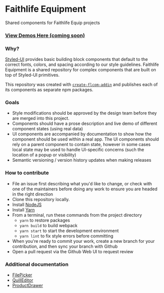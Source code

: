# Faithlife Equipment

Shared components for Faithlife Equip projects

### [View Demos Here (coming soon)](https://git.faithlife.dev/Logos/FaithlifeEquipment)

### Why?

[Styled-UI](https://github.com/Faithlife/styled-ui/) provides basic building block components that default to the correct fonts, colors, and spacing according to our style guidelines.
Faithlife Equipment is a shared repository for complex components that are built on top of Styled-UI primitives.

This repository was created with [`create-flcom-addin`](https://git.faithlife.dev/Logos/create-flcom-addin) and publishes each of its components as separate npm packages.

### Goals

- Style modifications should be approved by the design team before they are merged into this project.
- Components should have a prose description and live demo of different component states (using real data)
- UI components are accompanied by documentation to show how the component should be used within a real app. The UI components should rely on a parent component to contain state, however in some cases local state may be used to handle UI-specific concerns (such the location of a popup or visibility)
- Semantic versioning / version history updates when making releases

### How to contribute

- File an issue first describing what you'd like to change, or check with one of the maintainers before doing any work to ensure you are headed in the right direction
- Clone this repository locally.
- Install [NodeJS](https://nodejs.org/en/download/)
- Install [Yarn](https://yarnpkg.com/lang/en/docs/install/)
- From a terminal, run these commands from the project directory
  - `yarn` to restore packages
  - `yarn build` to build webpack
  - `yarn start` to start the development environment
  - `yarn lint` to fix style errors before committing
- When you're ready to commit your work, create a new branch for your contribution, and then sync your branch with Github
- Open a pull request via the Github Web UI to request review

### Additional documentation

- [FilePicker](https://git.faithlife.dev/Logos/FaithlifeEquipment/tree/master/packages/file-picker)
- [QuillEditor](https://git.faithlife.dev/Logos/FaithlifeEquipment/tree/master/packages/quill-editor)
- [ProductDrawer](https://git.faithlife.dev/Logos/FaithlifeEquipment/tree/master/packages/product-drawer)
